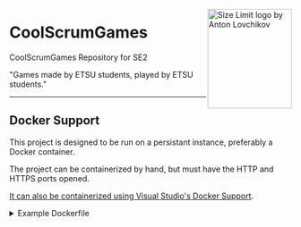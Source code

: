 <img src="./CoolScrumGames/wwwroot/images/diamond.png" align="right"
     alt="Size Limit logo by Anton Lovchikov" width="150" height="178">

# CoolScrumGames
CoolScrumGames Repository for SE2

"Games made by ETSU students, played by ETSU students."

---

## Docker Support

This project is designed to be run on a persistant instance, preferably a Docker container.

The project can be containerized by hand, but must have the HTTP and HTTPS ports opened.

[It can also be containerized using Visual Studio's Docker Support](https://learn.microsoft.com/en-us/visualstudio/containers/container-build?view=vs-2022).
<details>
  <summary markdown="span">Example Dockerfile</summary>

```sh
FROM mcr.microsoft.com/dotnet/aspnet:6.0 AS base
WORKDIR /app
EXPOSE 80
EXPOSE 443

FROM mcr.microsoft.com/dotnet/sdk:6.0 AS build
WORKDIR /src
COPY ["CoolScrumGames/CoolScrumGames.csproj", "CoolScrumGames/"]
RUN dotnet restore "CoolScrumGames/CoolScrumGames.csproj"
COPY . .
WORKDIR "/src/CoolScrumGames"
RUN dotnet build "CoolScrumGames.csproj" -c Release -o /app/build

FROM build AS publish
RUN dotnet publish "CoolScrumGames.csproj" -c Release -o /app/publish /p:UseAppHost=false

FROM base AS final
WORKDIR /app
COPY --from=publish /app/publish .
ENTRYPOINT ["dotnet", "CoolScrumGames.dll"]
```
</details>
